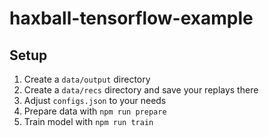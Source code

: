 # haxball-tensorflow-example

## Setup

1. Create a `data/output` directory
2. Create a `data/recs` directory and save your replays there
3. Adjust `configs.json` to your needs
4. Prepare data with `npm run prepare`
5. Train model with `npm run train`
